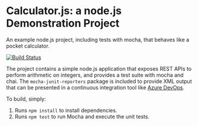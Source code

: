Calculator.js: a node.js Demonstration Project
==============================================
An example node.js project, including tests with mocha, that behaves like
a pocket calculator.

[![Build Status](https://dev.azure.com/Az400V/Integrating%20External%20Source%20Control%20with%20Azure%20Pipelines/_apis/build/status/Az400v.calculator?branchName=refs%2Fpull%2F1%2Fmerge)](https://dev.azure.com/Az400V/Integrating%20External%20Source%20Control%20with%20Azure%20Pipelines/_build/latest?definitionId=27&branchName=refs%2Fpull%2F1%2Fmerge)

The project contains a simple node.js application that exposes REST APIs
to perform arithmetic on integers, and provides a test suite with mocha
and chai.  The `mocha-junit-reporters` package is included to provide XML
output that can be presented in a continuous integration tool like
[Azure DevOps](https://azure.com/devops).

To build, simply:

1. Runs `npm install` to install dependencies.
2. Runs `npm test` to run Mocha and execute the unit tests.


